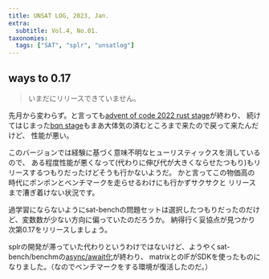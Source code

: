 ```yaml
---
title: UNSAT LOG, 2023, Jan.
extra:
  subtitle: Vol.4, No.01.
taxonomies:
  tags: ["SAT", "splr", "unsatlog"]
---
```

## ways to 0.17

> いまだにリリースできていません。

先月から変わらず。と言っても[advent of code 2022 rust stage](https://github.com/shnarazk/advent-of-code/tree/main/src/y2022)が終わり、
続けてはじまった[bqn stage](https://github.com/shnarazk/advent-of-code/tree/main/bqn)もまあ大体気の済むところまで来たので戻って来たんだけど、
性能が悪い。

このバージョンでは経験に基づく意味不明なヒューリスティックスを消しているので、
ある程度性能が悪くなって(代わりに伸び代が大きくならせたつもり)もリリースするつもりだったけどそうも行かないようだ。
かと言ってこの物価高の時代にポンポンとベンチマークを走らせるわけにも行かずサクサクと
リリースまで漕ぎ着けない状況です。

過学習にならないようにsat-benchの問題セットは選択したつもりだったのだけど、変数数が少ない方向に偏っていたのだろうか。
納得行く妥協点が見つかり次第0.17をリリースしましょう。

splrの開発が滞っていた代わりというわけではないけど、ようやくsat-bench/benchmの[async/await化](https://github.com/shnarazk/SAT-bench/commit/9de9d04ccaafe763dd373bd3a7242d5633f792c2)が終わり、
matrixとのIFがSDKを使ったものになりました。（なのでベンチマークをする環境が復活したのだ。）
